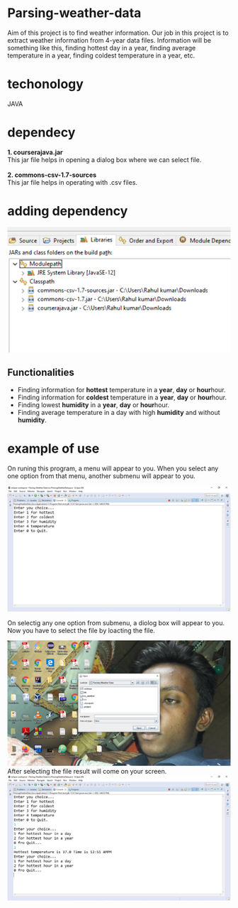 # Parsing-weather-data
Aim of this project is to find weather information. Our job in this project is to extract weather information from 4-year data files. Information will be something like this, finding hottest day in a year, finding average temperature in a year, finding 
coldest temperature in a year, etc.
# techonology
JAVA
# dependecy
<b>1. courserajava.jar</b><br> This jar file helps in opening a dialog box where we can select file.<br><br><b>2. commons-csv-1.7-sources </b> <br> This jar file helps in operating with .csv files.

# adding dependency
![](/images/Screenshot%20(44).png)

## Functionalities
* Finding information for <b>hottest</b> temperature in a <b>year</b>, <b>day</b> or <b>hour</b>hour. 
* Finding information for <b>coldest</b> temperature in a <b>year</b>, <b>day</b> or <b>hour</b>hour. 
* Finding lowest <b>humidity</b>  in a <b>year</b>, <b>day</b> or <b>hour</b>hour. 
* Finding average temperature in a day with high <b>humidity</b> and without <b>humidity</b>. 

# example of use
On runing this program, a menu will appear to you. When you select any one option from that menu, another submenu will appear to you. 

![](/images/Screenshot%20(38).png)

On selectig any one option from submenu, a diolog box will appear to you. Now you have to select the file by loacting the file.  

![](/images/Screenshot%20(40).png)
After selecting the file result will come on your screen.
![](/images/Screenshot%20(42).png)
